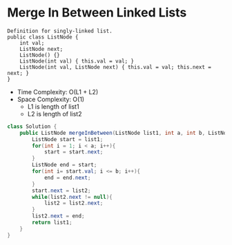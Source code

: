 # Merge In Between Linked Lists

```
Definition for singly-linked list.
public class ListNode {
    int val;
    ListNode next;
    ListNode() {}
    ListNode(int val) { this.val = val; }
    ListNode(int val, ListNode next) { this.val = val; this.next = next; }
}
```

- Time Complexity: O(L1 + L2)
- Space Complexity: O(1)
  - L1 is length of list1
  - L2 is length of list2

```java
class Solution {
    public ListNode mergeInBetween(ListNode list1, int a, int b, ListNode list2) {
        ListNode start = list1;
        for(int i = 1; i < a; i++){
            start = start.next;
        }
        ListNode end = start;
        for(int i= start.val; i <= b; i++){
            end = end.next;
        }
        start.next = list2;
        while(list2.next != null){
            list2 = list2.next;
        }
        list2.next = end;
        return list1;
    }
}
```
